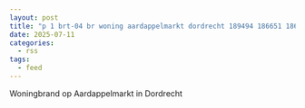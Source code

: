 ```yaml
---
layout: post
title: "p 1 brt-04 br woning aardappelmarkt dordrecht 189494 186651 186531 186631"
date: 2025-07-11
categories: 
  - rss
tags: 
  - feed
---
```


Woningbrand op Aardappelmarkt in Dordrecht

